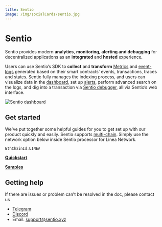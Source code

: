 ```yaml
---
title: Sentio
image: /img/socialCards/sentio.jpg
---
```


# Sentio

Sentio provides modern **analytics**, **monitoring**, **alerting and debugging** for decentralized applications as an **integrated** and **hosted** experience.

Users can use Sentio’s SDK to **collect** and **transform** [Metrics](https://docs.sentio.xyz/docs/metrics) and [event-logs](https://docs.sentio.xyz/docs/event-logs) generated based on their smart contracts’ events, transactions, traces and states. Sentio fully manages the indexing process, and users can visualize data in the [dashboard](https://docs.sentio.xyz/docs/dashboard), set up [alerts](https://docs.sentio.xyz/docs/alerts), perform advanced search on the logs, and dig into a transaction via [Sentio debugger](https://docs.sentio.xyz/docs/debugger-overview), all via Sentio’s web interface.

<div class="center-container">
  <div class="img-large">
      <img
        src="/img/article_images/Build_on_Linea/Tooling_and_infrastructure/Data_indexers/Sentio/Sentio_dashboard.png"
        alt="Sentio dashboard"
      />
  </div>
</div>

## Get started

We've put together some helpful guides for you to get set up with our product quickly and easily. Sentio supports [multi-chain](https://docs.sentio.xyz/docs/multi-chain-support). Simply use the network option below inside Sentio processor for Linea Network.

```
EthChainId.LINEA
```

[**Quickstart**](https://docs.sentio.xyz/docs/quickstart)

[**Samples**](https://docs.sentio.xyz/docs/examples)

## Getting help

If there are issues or problem can't be resolved in the doc, please contact us

- [Telegram](https://t.me/sentioxyz)
- [Discord](https://discord.gg/vSdkMYqnjb)
- Email: [support@sentio.xyz](mailto:support@sentio.xyz)
